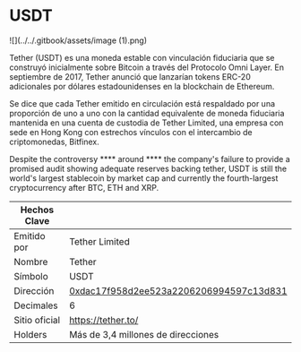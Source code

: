 # USDT

![](../../.gitbook/assets/image (1).png)

Tether (USDT) es una moneda estable con vinculación fiduciaria que se construyó inicialmente sobre Bitcoin a través del Protocolo Omni Layer.  En septiembre de 2017, Tether anunció que lanzarían tokens ERC-20 adicionales por dólares estadounidenses en la blockchain de Ethereum.

Se dice que cada Tether emitido en circulación está respaldado por una proporción de uno a uno con la cantidad equivalente de moneda fiduciaria mantenida en una cuenta de custodia de Tether Limited, una empresa con sede en Hong Kong con estrechos vínculos con el intercambio de criptomonedas, Bitfinex.

Despite the controversy **** around **** the company's failure to provide a promised audit showing adequate reserves backing tether, USDT is still the world's largest stablecoin by market cap and currently the fourth-largest cryptocurrency after BTC, ETH and XRP.

| Hechos Clave  |                                                                                                                  |
| ------------- | ---------------------------------------------------------------------------------------------------------------- |
| Emitido por   | Tether Limited                                                                                                   |
| Nombre        | Tether                                                                                                           |
| Símbolo       | USDT                                                                                                             |
| Dirección     | [0xdac17f958d2ee523a2206206994597c13d831](https://etherscan.io/token/0xdac17f958d2ee523a2206206994597c13d831ec7) |
| Decimales     | 6                                                                                                                |
| Sitio oficial | [https://tether.to/ ](https://tether.to)                                                                         |
| Holders       | Más de 3,4 millones de direcciones                                                                               |

